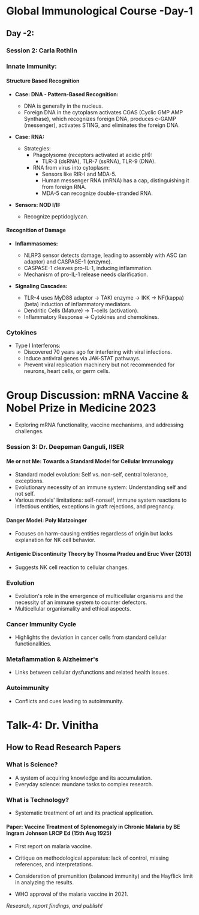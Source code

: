 # Global Immunological Course -Day-1

## Day -2: 
### Session 2: Carla Rothlin

### Innate Immunity:

#### Structure Based Recognition
- **Case: DNA - Pattern-Based Recognition:**
  - DNA is generally in the nucleus.
  - Foreign DNA in the cytoplasm activates CGAS (Cyclic GMP AMP Synthase), which recognizes foreign DNA, produces c-GAMP (messenger), activates STING, and eliminates the foreign DNA.

- **Case: RNA:**
  - Strategies:
    - Phagolysome (receptors activated at acidic pH):
      - TLR-3 (dsRNA), TLR-7 (ssRNA), TLR-9 (DNA).
    - RNA from virus into cytoplasm:
      - Sensors like RIR-I and MDA-5.
      - Human messenger RNA (mRNA) has a cap, distinguishing it from foreign RNA.
      - MDA-5 can recognize double-stranded RNA.

- **Sensors: NOD I/II:**
  - Recognize peptidoglycan.

#### Recognition of Damage
- **Inflammasomes:**
  - NLRP3 sensor detects damage, leading to assembly with ASC (an adaptor) and CASPASE-1 (enzyme).
  - CASPASE-1 cleaves pro-IL-1, inducing inflammation.
  - Mechanism of pro-IL-1 release needs clarification.

- **Signaling Cascades:**
  - TLR-4 uses MyD88 adaptor → TAKI enzyme → IKK → NF(kappa)(beta) induction of inflammatory mediators.
  - Dendritic Cells (Mature) → T-cells (activation).
  - Inflammatory Response → Cytokines and chemokines.

### Cytokines
- Type I Interferons:
  - Discovered 70 years ago for interfering with viral infections.
  - Induce antiviral genes via JAK-STAT pathways.
  - Prevent viral replication machinery but not recommended for neurons, heart cells, or germ cells.

# Group Discussion: mRNA Vaccine & Nobel Prize in Medicine 2023
- Exploring mRNA functionality, vaccine mechanisms, and addressing challenges.

### Session 3: Dr. Deepeman Ganguli, IISER
#### Me or not Me: Towards a Standard Model for Cellular Immunology

- Standard model evolution: Self vs. non-self, central tolerance, exceptions.
- Evolutionary necessity of an immune system: Understanding self and not self.
- Various models' limitations: self-nonself, immune system reactions to infectious entities, exceptions in graft rejections, and pregnancy.

#### Danger Model: Poly Matzoinger
- Focuses on harm-causing entities regardless of origin but lacks explanation for NK cell behavior.

#### Antigenic Discontinuity Theory by Thosma Pradeu and Eruc Viver (2013)
- Suggests NK cell reaction to cellular changes.

### Evolution
- Evolution's role in the emergence of multicellular organisms and the necessity of an immune system to counter defectors.
- Multicellular organismality and ethical aspects.

### Cancer Immunity Cycle
- Highlights the deviation in cancer cells from standard cellular functionalities.

### Metaflammation & Alzheimer's
- Links between cellular dysfunctions and related health issues.

### Autoimmunity
- Conflicts and cues leading to autoimmunity.

# Talk-4: Dr. Vinitha

## How to Read Research Papers

### What is Science?
- A system of acquiring knowledge and its accumulation.
- Everyday science: mundane tasks to complex research.

### What is Technology?
- Systematic treatment of art and its practical application.

#### Paper: Vaccine Treatment of Splenomegaly in Chronic Malaria by BE Ingram Johnson LRCP Ed (15th Aug 1925)
- First report on malaria vaccine.
- Critique on methodological apparatus: lack of control, missing references, and interpretations.

- Consideration of premunition (balanced immunity) and the Hayflick limit in analyzing the results.
- WHO approval of the malaria vaccine in 2021.

*Research, report findings, and publish!*
